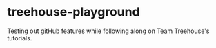 # treehouse-playground
Testing out gitHub features while following along on Team Treehouse's tutorials.
